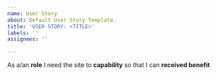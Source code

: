 ```yaml
---
name: User Story
about: Default User Story Template.
title: 'USER STORY: <TITLE>'
labels: ''
assignees: ''

---
```


As a/an  **role** I need the site to **capability** so that I can **received benefit**
